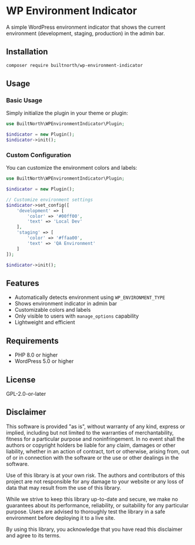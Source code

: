 # WP Environment Indicator

A simple WordPress environment indicator that shows the current environment (development, staging, production) in the admin bar.

## Installation

```bash
composer require builtnorth/wp-environment-indicator
```

## Usage

### Basic Usage

Simply initialize the plugin in your theme or plugin:

```php
use BuiltNorth\WPEnvironmentIndicator\Plugin;

$indicator = new Plugin();
$indicator->init();
```

### Custom Configuration

You can customize the environment colors and labels:

```php
use BuiltNorth\WPEnvironmentIndicator\Plugin;

$indicator = new Plugin();

// Customize environment settings
$indicator->set_config([
    'development' => [
        'color' => '#00ff00',
        'text' => 'Local Dev'
    ],
    'staging' => [
        'color' => '#ffaa00',
        'text' => 'QA Environment'
    ]
]);

$indicator->init();
```

## Features

-   Automatically detects environment using `WP_ENVIRONMENT_TYPE`
-   Shows environment indicator in admin bar
-   Customizable colors and labels
-   Only visible to users with `manage_options` capability
-   Lightweight and efficient

## Requirements

-   PHP 8.0 or higher
-   WordPress 5.0 or higher

## License

GPL-2.0-or-later

## Disclaimer

This software is provided "as is", without warranty of any kind, express or implied, including but not limited to the warranties of merchantability, fitness for a particular purpose and noninfringement. In no event shall the authors or copyright holders be liable for any claim, damages or other liability, whether in an action of contract, tort or otherwise, arising from, out of or in connection with the software or the use or other dealings in the software.

Use of this library is at your own risk. The authors and contributors of this project are not responsible for any damage to your website or any loss of data that may result from the use of this library.

While we strive to keep this library up-to-date and secure, we make no guarantees about its performance, reliability, or suitability for any particular purpose. Users are advised to thoroughly test the library in a safe environment before deploying it to a live site.

By using this library, you acknowledge that you have read this disclaimer and agree to its terms.

